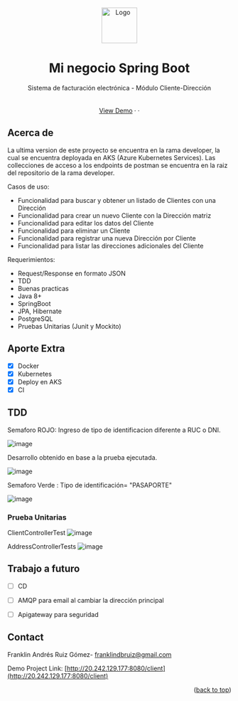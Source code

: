 

<!-- Improved compatibility of back to top link: See: https://github.com/othneildrew/Best-README-Template/pull/73 -->
<a name="readme-top"></a>
<!--
*** Thanks for checking out the Best-README-Template. If you have a suggestion
*** that would make this better, please fork the repo and create a pull request
*** or simply open an issue with the tag "enhancement".
*** Don't forget to give the project a star!
*** Thanks again! Now go create something AMAZING! :D
-->






<!-- PROJECT LOGO -->
<br />
<div align="center">
  <a href="https://github.com/othneildrew/Best-README-Template">
    <img src="https://media.discordapp.net/attachments/836284594948407366/1079636506022527096/image.png" alt="Logo" width="80" height="80">
  </a>

  <h1 align="center">Mi negocio Spring Boot</h1>

  <p align="center">
    Sistema de facturación electrónica - Módulo Cliente-Dirección
    <br />
     <!--a href="https://github.com/othneildrew/Best-README-Template"><strong>Explore the docs »</strong></a-->
    <br />
    <br />
    <a href="http://20.242.129.177:8080/client">View Demo</a>
    ·
    <!--a href="https://github.com/othneildrew/Best-README-Template/issues">Report Bug</a-->
    ·
    <!--a href="https://github.com/othneildrew/Best-README-Template/issues">Request Feature</a-->
  </p>
</div>





<!-- ABOUT THE PROJECT -->
## Acerca de



La ultima version de este proyecto se encuentra en la rama developer, la cual se encuentra deployada en AKS (Azure Kubernetes Services).
Las collecciones de acceso a los endpoints de postman se encuentra en la raiz del repositorio de la rama developer.

Casos de uso:
*  Funcionalidad para buscar y obtener un listado de Clientes con una Dirección
*  Funcionalidad para crear un nuevo Cliente con la Dirección matriz
*  Funcionalidad para editar los datos del Cliente
*  Funcionalidad para eliminar un Cliente
*  Funcionalidad para registrar una nueva Dirección por Cliente
*  Funcionalidad para listar las direcciones adicionales del Cliente

Requerimientos:
* Request/Response en formato JSON
* TDD
* Buenas practicas
* Java 8+
* SpringBoot
* JPA, Hibernate
* PostgreSQL
* Pruebas Unitarias (Junit y Mockito)
<!-- ROADMAP -->
## Aporte Extra

- [x] Docker
- [x] Kubernetes
- [x] Deploy en AKS
- [x] CI

<!-- GETTING STARTED -->
## TDD
Semaforo ROJO: Ingreso de tipo de identificacion diferente a RUC o DNI.

![image](https://user-images.githubusercontent.com/52903207/221487357-6d4c6456-64bc-47b7-baae-6f7c414b3d5a.png)


Desarrollo obtenido en base a la prueba ejecutada.


![image](https://user-images.githubusercontent.com/52903207/221487637-09ef5f1e-e3e1-4d9f-8750-352bf5563835.png)

Semaforo Verde : 
 Tipo de identificación= "PASAPORTE"

![image](https://user-images.githubusercontent.com/52903207/221487806-22ccf50a-c933-470b-adfc-76ff03c5d389.png)



### Prueba Unitarias

ClientControllerTest
![image](https://user-images.githubusercontent.com/52903207/221488202-f1b02626-7b6e-4f81-84d1-be588f51de3d.png)


AddressControllerTests
![image](https://user-images.githubusercontent.com/52903207/221488308-e476e79a-4682-468c-8201-021e73e086c3.png)

## Trabajo a futuro

- [ ] CD
- [ ] AMQP para email al cambiar la dirección principal
- [ ] Apigateway para seguridad


<!-- CONTACT -->
## Contact

Franklin Andrés Ruiz Gómez- franklindbruiz@gmail.com

Demo Project Link: [http://20.242.129.177:8080/client](http://20.242.129.177:8080/client)

<p align="right">(<a href="#readme-top">back to top</a>)</p>

